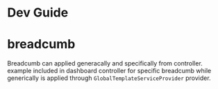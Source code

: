 # Dev Guide

# breadcumb

Breadcumb can applied generacally and specifically from controller.  example included in dashboard controller for specific breadcumb while generically is applied through `GlobalTemplateServiceProvider` provider. 
